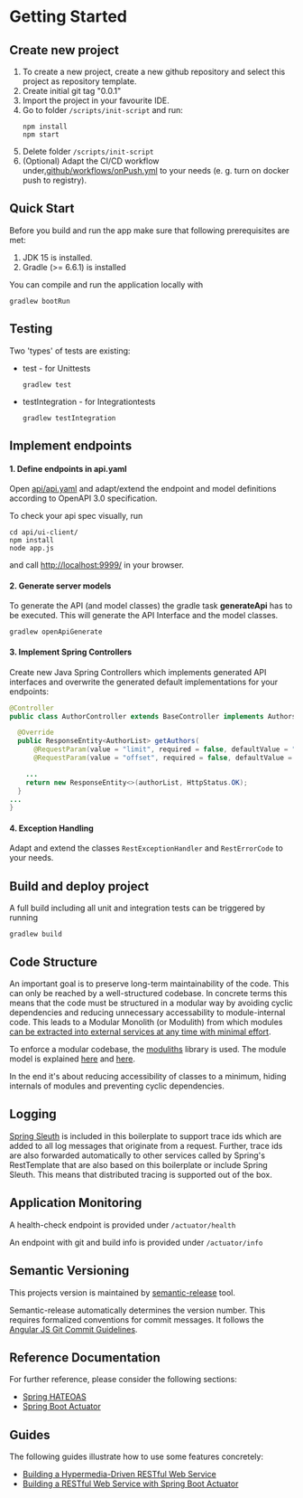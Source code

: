 # Getting Started

## Create new project 
1. To create a new project, create a new github repository and select this project as repository template.
2. Create initial git tag "0.0.1"
3. Import the project in your favourite IDE.
4. Go to folder `/scripts/init-script` and run:
    <pre><code>npm install
   npm start</code></pre>
5. Delete folder `/scripts/init-script`
6. (Optional) Adapt the CI/CD workflow under[.github/workflows/onPush.yml](.github/workflows/onPush.yml) to your needs (e. g. turn on docker push to registry).

## Quick Start

Before you build and run the app make sure that following prerequisites are met:

1. JDK 15 is installed.
2. Gradle (>= 6.6.1) is installed

You can compile and run the application locally with
<pre><code>gradlew bootRun</code></pre>

## Testing
Two 'types' of tests are existing:
* test - for Unittests
    <pre><code>gradlew test</code></pre>
* testIntegration - for Integrationtests
    <pre><code>gradlew testIntegration</code></pre>

## Implement endpoints
#### 1. Define endpoints in api.yaml
Open [api/api.yaml](api/api.yaml) and adapt/extend the endpoint and  model definitions according to OpenAPI 3.0 specification.

To check your api spec visually, run
 ```
cd api/ui-client/
npm install
node app.js
 ```
and call [http://localhost:9999/](http://localhost:9999/) in your browser.
#### 2. Generate server models
To generate the API (and model classes) the gradle task **generateApi** has to be executed.
This will generate the API Interface and the model classes.

    gradlew openApiGenerate


#### 3. Implement Spring Controllers
Create new Java Spring Controllers which implements generated API interfaces and overwrite the generated default implementations for your endpoints:
```java
@Controller
public class AuthorController extends BaseController implements AuthorsApi {

  @Override
  public ResponseEntity<AuthorList> getAuthors(
      @RequestParam(value = "limit", required = false, defaultValue = "10") Integer limit,
      @RequestParam(value = "offset", required = false, defaultValue = "0") Integer offset) {

    ...
    return new ResponseEntity<>(authorList, HttpStatus.OK);
  }
...
}
```

#### 4. Exception Handling
Adapt and extend the classes `RestExceptionHandler` and `RestErrorCode` to your needs. 

## Build and deploy project
A full build including all unit and integration tests can be triggered by running 
<pre><code>gradlew build</code></pre>

## Code Structure
An important goal is to preserve long-term maintainability of the code. 
This can only be reached by a well-structured codebase. In concrete terms this means that the code must be structured 
in a modular way by avoiding cyclic dependencies and reducing unnecessary accessability to module-internal code. 
This leads to a Modular Monolith (or Modulith) from which modules [can be extracted into external services at any time with minimal effort](https://martinfowler.com/bliki/MonolithFirst.html).

To enforce a modular codebase, the [moduliths](https://github.com/odrotbohm/moduliths) library is used. 
The module model is explained [here](https://github.com/odrotbohm/moduliths#modules) and [here](https://github.com/odrotbohm/moduliths#modules.complex).

In the end it's about reducing accessibility of classes to a minimum, hiding internals of modules and preventing cyclic dependencies.  

## Logging
[Spring Sleuth](https://spring.io/projects/spring-cloud-sleuth) is included in this boilerplate to support trace ids which are added to all log messages that originate from a request. 
Further, trace ids are also forwarded automatically to other services called by Spring's RestTemplate that are also based on this boilerplate or include Spring Sleuth. This means that distributed tracing is supported out of the box.     

## Application Monitoring
A health-check endpoint is provided under `/actuator/health`
 
An endpoint with git and build info is provided under `/actuator/info` 

## Semantic Versioning
This projects version is maintained by [semantic-release](https://github.com/semantic-release/semantic-release) tool.

Semantic-release automatically determines the version number. This requires formalized conventions for commit messages. It follows the [Angular JS Git Commit Guidelines](https://github.com/angular/angular.js/blob/master/DEVELOPERS.md#-git-commit-guidelines).

## Reference Documentation
For further reference, please consider the following sections:

* [Spring HATEOAS](https://docs.spring.io/spring-boot/docs/2.2.1.RELEASE/reference/htmlsingle/#boot-features-spring-hateoas)
* [Spring Boot Actuator](https://docs.spring.io/spring-boot/docs/2.2.1.RELEASE/reference/htmlsingle/#production-ready)

## Guides
The following guides illustrate how to use some features concretely:

* [Building a Hypermedia-Driven RESTful Web Service](https://spring.io/guides/gs/rest-hateoas/)
* [Building a RESTful Web Service with Spring Boot Actuator](https://spring.io/guides/gs/actuator-service/)


